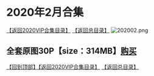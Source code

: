 # 2020年2月合集
[【返回2020VIP合集目录】](https://github.com/sxcool1024/WANIMAL/blob/master/2020%E5%B9%B4VIP%E4%BD%9C%E5%93%81%E5%90%88%E9%9B%86/README.md#2020%E5%B9%B4vip%E4%BD%9C%E5%93%81%E5%90%88%E9%9B%8660p694mb2020%E5%B9%B4%E5%90%88%E9%9B%86%E8%B4%AD%E4%B9%B0)
[【返回总目录】](https://github.com/sxcool1024/WANIMAL#wanimal%E5%8E%9F%E7%89%88%E4%BD%9C%E5%93%81%E5%90%88%E9%9B%86)
![202002.png](https://www.nsaimg.com/2020/04/02/5e85ad2b0ff77.png)
## 全套原图30P【size：314MB】[购买]()<br>
[【回到顶部】](#readme)[【返回2020VIP合集目录】](https://github.com/sxcool1024/WANIMAL/tree/master/2019%E5%B9%B4VIP%E4%BD%9C%E5%93%81%E5%90%88%E9%9B%86#2019%E5%B9%B4vip%E4%BD%9C%E5%93%81%E5%90%88%E9%9B%86360p533gb2019%E5%B9%B4%E5%90%88%E9%9B%86%E8%B4%AD%E4%B9%B0)
[【返回总目录】](https://github.com/sxcool1024/WANIMAL#wanimal%E5%8E%9F%E7%89%88%E4%BD%9C%E5%93%81%E5%90%88%E9%9B%86)


